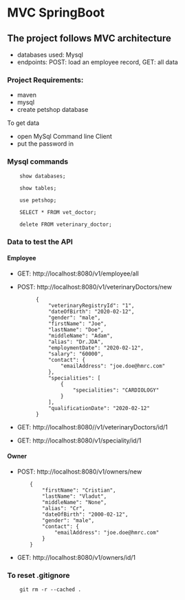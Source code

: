 # MVC SpringBoot

## The project follows MVC architecture
- databases used: Mysql
- endpoints: POST: load an employee record, GET: all data

### Project Requirements:

- maven
- mysql
- create petshop database

To get data
- open MySql Command line Client
- put the password in

### Mysql commands

        show databases;
        
        show tables;
        
        use petshop;
        
        SELECT * FROM vet_doctor; 
        
        delete FROM veterinary_doctor;

### Data to test the API

#### Employee

- GET: http://localhost:8080/v1/employee/all

- POST: http://localhost:8080/v1/veterinaryDoctors/new

            {
            	"veterinaryRegistryId": "1",
                "dateOfBirth": "2020-02-12",
                "gender": "male",
                "firstName": "Joe",
                "lastName": "Doe",
                "middleName": "Adam",
                "alias": "Dr.JDA",
                "employmentDate": "2020-02-12",
                "salary": "60000",
                "contact": {
                    "emailAddress": "joe.doe@hmrc.com"
                },
                "specialities": [
                    {
                        "specialities": "CARDIOLOGY"
                    }
                ],
                "qualificationDate": "2020-02-12"
            }     



- GET: http://localhost:8080//v1/veterinaryDoctors/id/1

- GET: http://localhost:8080/v1/speciality/id/1

#### Owner

- POST: http://localhost:8080/v1/owners/new

          {
              "firstName": "Cristian",
              "lastName": "Vladut",
              "middleName": "None",
              "alias": "Cr",
              "dateOfBirth": "2000-02-12",
              "gender": "male",
              "contact": {
                  "emailAddress": "joe.doe@hmrc.com"
              }
          }

- GET: http://localhost:8080/v1/owners/id/1

### To reset .gitignore
        git rm -r --cached .